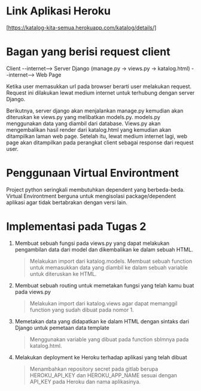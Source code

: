 # Link Aplikasi Heroku
[https://katalog-kita-semua.herokuapp.com/katalog/details/]


# Bagan yang berisi request client
Client --internet--> Server Django (manage.py -> views.py -> katalog.html) --internet--> Web Page

Ketika user memasukkan url pada browser berarti user melakukan request. Request ini dilakukan lewat medium internet untuk terhubung dengan server Django.

Berikutnya, server django akan menjalankan manage.py kemudian akan diteruskan ke views.py yang melibatkan models.py. models.py menggunakan data yang diambil dari database. Views.py akan mengembalikan hasil render dari katalog.html yang kemudian akan ditampilkan laman web page. Setelah itu, lewat medium internet lagi, web page akan ditampilkan pada perangkat client sebagai response dari request user.


# Penggunaan Virtual Environtment
Project python seringkali membutuhkan dependent yang berbeda-beda. Virtual Environtment berguna untuk mengisolasi package/dependent aplikasi agar tidak bertabrakan dengan versi lain.


# Implementasi pada Tugas 2
1. Membuat sebuah fungsi pada views.py yang dapat melakukan pengambilan data dari model dan dikembalikan ke dalam sebuah HTML.
    > Melakukan import dari katalog.models.
    > Membuat sebuah function untuk memasukkan data yang diambil ke dalam sebuah variable untuk diteruskan ke HTML.

2. Membuat sebuah routing untuk memetakan fungsi yang telah kamu buat pada views.py
    > Melakukan import dari katalog.views agar dapat memanggil function yang sudah dibuat pada nomor 1.

3. Memetakan data yang didapatkan ke dalam HTML dengan sintaks dari Django untuk pemetaan data template
    > Menggunakan variable yang dibuat pada function sblmnya pada katalog.html.

4. Melakukan deployment ke Heroku terhadap aplikasi yang telah dibuat
    > Menambahkan repository secret pada gitlab berupa HEROKU_API_KEY dan HEROKU_APP_NAME sesuai dengan API_KEY pada Heroku dan nama aplikasinya.